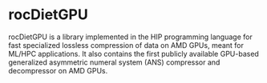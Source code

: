 # rocDietGPU

rocDietGPU is a library implemented in the HIP programming language for fast specialized lossless compression of data on AMD GPUs, meant for ML/HPC applications. It also contains the first publicly available GPU-based generalized asymmetric numeral system (ANS) compressor and decompressor on AMD GPUs. 
